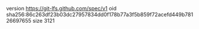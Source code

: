 version https://git-lfs.github.com/spec/v1
oid sha256:86c263df23b03dc27957834dd0f178b77a3f5b859f72acefd449b78126697655
size 3121
